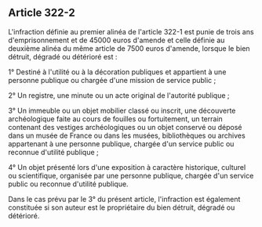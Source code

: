 Article 322-2
----
L'infraction définie au premier alinéa de l'article 322-1 est punie de trois ans
d'emprisonnement et de 45000 euros d'amende et celle définie au deuxième alinéa
du même article de 7500 euros d'amende, lorsque le bien détruit, dégradé ou
détérioré est :

1° Destiné à l'utilité ou à la décoration publiques et appartient à une personne
publique ou chargée d'une mission de service public ;

2° Un registre, une minute ou un acte original de l'autorité publique ;

3° Un immeuble ou un objet mobilier classé ou inscrit, une découverte
archéologique faite au cours de fouilles ou fortuitement, un terrain contenant
des vestiges archéologiques ou un objet conservé ou déposé dans un musée de
France ou dans les musées, bibliothèques ou archives appartenant à une personne
publique, chargée d'un service public ou reconnue d'utilité publique ;

4° Un objet présenté lors d'une exposition à caractère historique, culturel ou
scientifique, organisée par une personne publique, chargée d'un service public
ou reconnue d'utilité publique.

Dans le cas prévu par le 3° du présent article, l'infraction est également
constituée si son auteur est le propriétaire du bien détruit, dégradé ou
détérioré.
